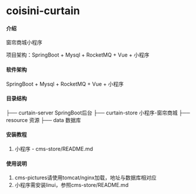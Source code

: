 # coisini-curtain

#### 介绍

窗帘商城小程序

项目架构：SpringBoot + Mysql + RocketMQ + Vue + 小程序


#### 软件架构

SpringBoot + Mysql + RocketMQ + Vue + 小程序


#### 目录结构

├── curtain-server      SpringBoot后台
├── curtain-store        小程序-窗帘商城
├── resource          资源
	├── data          数据库


#### 安装教程

1.  小程序 -  cms-store/README.md

#### 使用说明

1.  cms-pictures请使用tomcat/nginx加载，地址与数据库相对应
2.  小程序需安装linui，参照cms-store/README.md 

